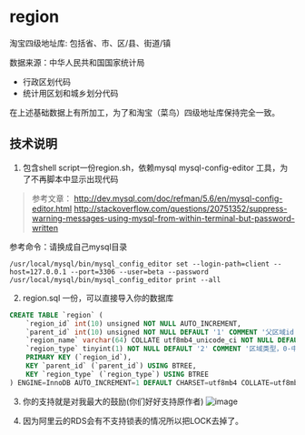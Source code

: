 # region
淘宝四级地址库: 包括省、市、区/县、街道/镇

数据来源：中华人民共和国国家统计局

* 行政区划代码
* 统计用区划和城乡划分代码

在上述基础数据上有所加工，为了和淘宝（菜鸟）四级地址库保持完全一致。


## 技术说明

1. 包含shell script一份region.sh，依赖mysql mysql-config-editor 工具，为了不再脚本中显示出现代码

> 参考文章：
> http://dev.mysql.com/doc/refman/5.6/en/mysql-config-editor.html
> http://stackoverflow.com/questions/20751352/suppress-warning-messages-using-mysql-from-within-terminal-but-password-written

参考命令：请换成自己mysql目录

```
/usr/local/mysql/bin/mysql_config_editor set --login-path=client --host=127.0.0.1 --port=3306 --user=beta --password
/usr/local/mysql/bin/mysql_config_editor print --all
```

2. region.sql 一份，可以直接导入你的数据库

```SQL
CREATE TABLE `region` (
    `region_id` int(10) unsigned NOT NULL AUTO_INCREMENT,
    `parent_id` int(10) unsigned NOT NULL DEFAULT '1' COMMENT '父区域id',
    `region_name` varchar(64) COLLATE utf8mb4_unicode_ci NOT NULL DEFAULT '' COMMENT '区域名称',
    `region_type` tinyint(1) NOT NULL DEFAULT '2' COMMENT '区域类型，0-中国、1-省、2-市、3-区、4-街道',
    PRIMARY KEY (`region_id`),
    KEY `parent_id` (`parent_id`) USING BTREE,
    KEY `region_type` (`region_type`) USING BTREE
) ENGINE=InnoDB AUTO_INCREMENT=1 DEFAULT CHARSET=utf8mb4 COLLATE=utf8mb4_unicode_ci COMMENT='region区域表';
```

3. 你的支持就是对我最大的鼓励(你们好好支持原作者)
![image](https://github.com/zhuweijin/region/raw/master/donate.jpeg)


4. 因为阿里云的RDS会有不支持锁表的情况所以把LOCK去掉了。

